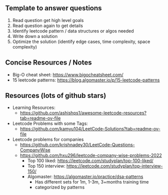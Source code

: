 ## Template to answer questions

1. Read question get high level goals
2. Read question again to get details
3. Identify leetcode pattern / data structures or algos needed
4. Write down a solution
5. Optimize the solution (identify edge cases, time complexity, space complexity)

## Concise Resources / Notes

- Big-O cheat sheet: https://www.bigocheatsheet.com/
- 15 leetcode patterns: https://blog.algomaster.io/p/15-leetcode-patterns

## Resources (lots of github stars)

- Learning Resources:
  - https://github.com/ashishps1/awesome-leetcode-resources?tab=readme-ov-file
- Leetcode Problems with some Tags:
  - https://github.com/kamyu104/LeetCode-Solutions?tab=readme-ov-file
- Leetcode problems for companies
  - https://github.com/krishnadey30/LeetCode-Questions-CompanyWise
  - https://github.com/hxu296/leetcode-company-wise-problems-2022
    - Top 100 liked: https://leetcode.com/studyplan/top-100-liked/
    - Top 150 interview: https://leetcode.com/studyplan/top-interview-150/
    - Algomaster: https://algomaster.io/practice/dsa-patterns
      - Has different sets for 1m, 1-3m, 3+months training time
      - categorized by patterns
